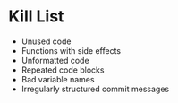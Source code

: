 Kill List
=========
* Unused code
* Functions with side effects
* Unformatted code
* Repeated code blocks
* Bad variable names
* Irregularly structured commit messages
